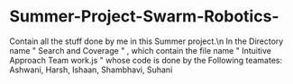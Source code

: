 # Summer-Project-Swarm-Robotics-
Contain all the stuff done by me in this Summer project.\n
In the Directory name " Search and Coverage " , which contain the file name " Intuitive Approach Team work.js "
whose code is done by the Following teamates: Ashwani, Harsh, Ishaan, Shambhavi, Suhani
